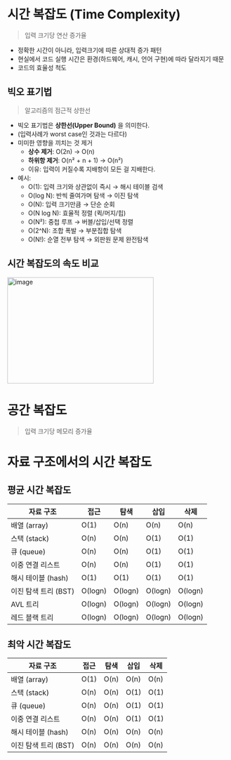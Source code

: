 # 시간 복잡도 (Time Complexity)
> 입력 크기당 연산 증가율
- 정확한 시간이 아니라, 입력크기에 따른 상대적 증가 패턴
- 현실에서 코드 실행 시간은 환경(하드웨어, 캐시, 언어 구현)에 따라 달라지기 때문
- 코드의 효율성 척도
## 빅오 표기법
> 알고리즘의 점근적 상한선
- 빅오 표기법은 **상한선(Upper Bound)** 을 의미한다.
- (입력사례가 worst case인 것과는 다르다)
- 미미한 영향을 끼치는 것 제거
  - **상수 제거**: O(2n) → O(n)
  - **하위항 제거**: O(n² + n + 1) → O(n²)
  - 이유: 입력이 커질수록 지배항이 모든 걸 지배한다.
- 예시:
  - O(1): 입력 크기와 상관없이 즉시 → 해시 테이블 검색
  - O(log N): 반씩 줄여가며 탐색 → 이진 탐색
  - O(N): 입력 크기만큼 → 단순 순회
  - O(N log N): 효율적 정렬 (퀵/머지/힙)
  - O(N²): 중첩 루프 → 버블/삽입/선택 정렬
  - O(2^N): 조합 폭발 → 부분집합 탐색
  - O(N!): 순열 전부 탐색 → 외판원 문제 완전탐색
## 시간 복잡도의 속도 비교
<img width="333" height="242" alt="image" src="https://github.com/user-attachments/assets/5b2a745e-7b70-4e5a-9cc0-4627364f2e0d" />

# 공간 복잡도
> 입력 크기당 메모리 증가율
# 자료 구조에서의 시간 복잡도
## 평균 시간 복잡도
| 자료 구조             | 접근   | 탐색   | 삽입     | 삭제     |
|-----------------------|--------|--------|----------|----------|
| 배열 (array)          | O(1)   | O(n)   | O(n)     | O(n)     |
| 스택 (stack)          | O(n)   | O(n)   | O(1)     | O(1)     |
| 큐 (queue)            | O(n)   | O(n)   | O(1)     | O(1)     |
| 이중 연결 리스트      | O(n)   | O(n)   | O(1)     | O(1)     |
| 해시 테이블 (hash)    | O(1)   | O(1)   | O(1)     | O(1)     |
| 이진 탐색 트리 (BST)  | O(logn)| O(logn)| O(logn)  | O(logn)  |
| AVL 트리              | O(logn)| O(logn)| O(logn)  | O(logn)  |
| 레드 블랙 트리        | O(logn)| O(logn)| O(logn)  | O(logn)  |
## 최악 시간 복잡도
| 자료 구조             | 접근   | 탐색   | 삽입     | 삭제     |
|-----------------------|--------|--------|----------|----------|
| 배열 (array)          | O(1)   | O(n)   | O(n)     | O(n)     |
| 스택 (stack)          | O(n)   | O(n)   | O(1)     | O(1)     |
| 큐 (queue)            | O(n)   | O(n)   | O(1)     | O(1)     |
| 이중 연결 리스트      | O(n)   | O(n)   | O(1)     | O(1)     |
| 해시 테이블 (hash)    | O(n)   | O(n)   | O(n)     | O(n)     |
| 이진 탐색 트리 (BST)  | O(n)   | O(n)   | O(n)     | O(n)     |
